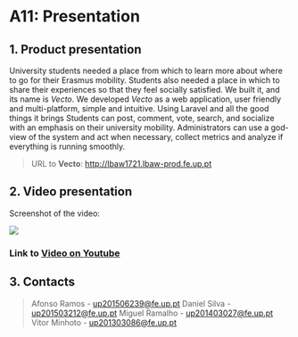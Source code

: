 # A11: Presentation
 
 
## 1. Product presentation
 

University students needed a place from which to learn more about where to go for their Erasmus mobility. Students also needed a place in which to share their experiences so that they feel socially satisfied. We built it, and its name is _Vecto_.
We developed _Vecto_ as a web application, user friendly and multi-platform, simple and intuitive. 
Using Laravel and all the good things it brings Students can post, comment, vote, search, and socialize with an emphasis on their university mobility. Administrators can use a god-view of the system and act when necessary, collect metrics and analyze if everything is running smoothly.
 
> URL to __Vecto__: http://lbaw1721.lbaw-prod.fe.up.pt
 
## 2. Video presentation

Screenshot of the video:

![](https://i.imgur.com/5vdRnZG.png)

### Link to [**Video on Youtube**](https://www.youtube.com/watch?v=Hhc64gpjjno)
 
## 3. Contacts
 
>Afonso Ramos - up201506239@fe.up.pt
Daniel Silva - up201503212@fe.up.pt
Miguel Ramalho - up201403027@fe.up.pt
Vitor Minhoto - up201303086@fe.up.pt
